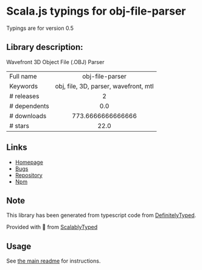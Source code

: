 
# Scala.js typings for obj-file-parser

Typings are for version 0.5

## Library description:
Wavefront 3D Object File (.OBJ) Parser

|                    |                 |
| ------------------ | :-------------: |
| Full name          | obj-file-parser |
| Keywords           | obj, file, 3D, parser, wavefront, mtl |
| # releases         | 2 |
| # dependents       | 0.0 |
| # downloads        | 773.6666666666666 |
| # stars            | 22.0 |

## Links
- [Homepage](https://github.com/WesUnwin/obj-file-parser#readme)
- [Bugs](https://github.com/WesUnwin/obj-file-parser/issues)
- [Repository](https://github.com/WesUnwin/obj-file-parser)
- [Npm](https://www.npmjs.com/package/obj-file-parser)
    


## Note
This library has been generated from typescript code from [DefinitelyTyped](https://definitelytyped.org).

Provided with :purple_heart: from [ScalablyTyped](https://github.com/oyvindberg/ScalablyTyped)

## Usage
See [the main readme](../../readme.md) for instructions.



